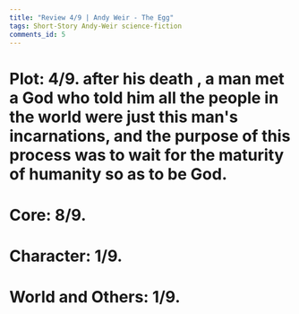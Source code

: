 ```yaml
---
title: "Review 4/9 | Andy Weir - The Egg"
tags: Short-Story Andy-Weir science-fiction
comments_id: 5
---
```


# Plot: 4/9. after his death , a man met a God who told him all the people in the world were just this man's incarnations, and the purpose of this process was to wait for the maturity of humanity so as to be God.



# Core: 8/9. 



# Character: 1/9. 



# World and Others: 1/9. 





